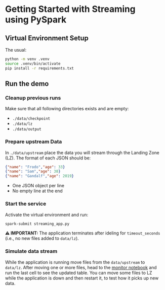 # Getting Started with Streaming using PySpark

## Virtual Environment Setup

The usual:

```bash
python -m venv .venv
source .venv/bin/activate
pip install -r requirements.txt
```

## Run the demo

### Cleanup previous runs

Make sure that all following directories exists and are empty:
- `./data/checkpoint`
- `./data/lz`
- `./data/output`

### Prepare upstream Data
In `./data/upstream` place the data you will stream through the Landing Zone (LZ).
The format of each JSON should be:

```json
{"name": "Frodo","age": 33}
{"name": "Sam","age": 38}
{"name": "Gandalf","age": 2019}
```

- One JSON object per line
- No empty line at the end


### Start the service

Activate the virtual environment and run:

```bash
spark-submit streaming_app.py
```

**⚠️ IMPORTANT:** The application terminates after ideling for `timeout_seconds` (i.e., no new files added to `data/lz`).

### Simulate data stream

While the application is running move files from the `data/upstream` to `data/lz`.
After moving one or more files, head to the [monitor notebook](./monitor.ipynb) and run the last cell to see the updated table.
You can move some files to LZ while the application is down and then restart it, to test how it picks up new data.
